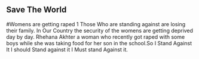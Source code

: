 ## Save The World



#Womens are getting raped 1
Those Who are standing against are losing their family.
In Our Country the security of the womens are getting deprived day by day.
Rhehana Akhter a woman who recently got raped with some boys while she was taking food for her son in the school.So I Stand Against It 
I should Stand against it I Must stand Against it.


